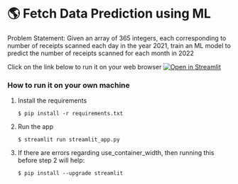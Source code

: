 # :earth_americas: Fetch Data Prediction using ML

Problem Statement: Given an array of 365 integers, each corresponding to number of receipts scanned each day in the year 2021, train an ML model to predict the number of receipts scanned for each month in 2022

Click on the link below to run it on your web browser
[![Open in Streamlit](https://static.streamlit.io/badges/streamlit_badge_black_white.svg)](https://devamsfetchinternship.streamlit.app/)

### How to run it on your own machine

1. Install the requirements

   ```
   $ pip install -r requirements.txt
   ```

2. Run the app

   ```
   $ streamlit run streamlit_app.py
   ```
3. If there are errors regarding use_container_width, then running this before step 2 will help:

   ```
   $ pip install --upgrade streamlit
   ```

